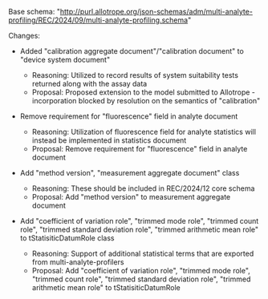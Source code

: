 Base schema: "http://purl.allotrope.org/json-schemas/adm/multi-analyte-profiling/REC/2024/09/multi-analyte-profiling.schema"

Changes:

* Added "calibration aggregate document"/"calibration document" to "device system document"
  * Reasoning: Utilized to record results of system suitability tests returned along with the assay data
  * Proposal: Proposed extension to the model submitted to Allotrope - incorporation blocked by resolution on the semantics of "calibration"


* Remove requirement for "fluorescence" field in analyte document
  * Reasoning: Utilization of fluorescence field for analyte statistics will instead be implemented in statistics document
  * Proposal: Remove requirement for "fluorescence" field in analyte document

* Add "method version", "measurement aggregate document" class
  * Reasoning: These should be included in REC/2024/12 core schema
  * Proposal: Add "method version" to measurement aggregate document

* Add "coefficient of variation role", "trimmed mode role", "trimmed count role", "trimmed standard deviation role", "trimmed arithmetic mean role" to tStatisiticDatumRole class
  * Reasoning: Support of additional statistical terms that are exported from multi-analyte-profilers
  * Proposal: Add "coefficient of variation role", "trimmed mode role", "trimmed count role", "trimmed standard deviation role", "trimmed arithmetic mean role" to tStatisiticDatumRole
